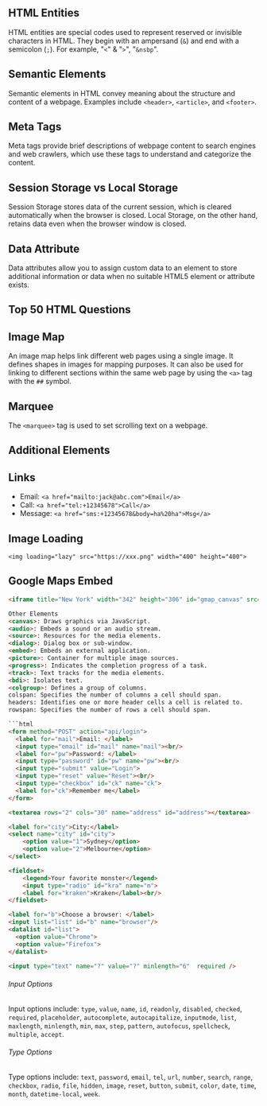<!-- html.md -->
## HTML Entities
HTML entities are special codes used to represent reserved or invisible characters in HTML. They begin with an ampersand (`&`) and end with a semicolon (`;`). For example, "`<`" & "`>`", "`&nsbp`".

## Semantic Elements
Semantic elements in HTML convey meaning about the structure and content of a webpage. Examples include `<header>`, `<article>`, and `<footer>`.

## Meta Tags
Meta tags provide brief descriptions of webpage content to search engines and web crawlers, which use these tags to understand and categorize the content.

## Session Storage vs Local Storage
Session Storage stores data of the current session, which is cleared automatically when the browser is closed. Local Storage, on the other hand, retains data even when the browser window is closed.

## Data Attribute
Data attributes allow you to assign custom data to an element to store additional information or data when no suitable HTML5 element or attribute exists.

## Top 50 HTML Questions

## Image Map
An image map helps link different web pages using a single image. It defines shapes in images for mapping purposes. It can also be used for linking to different sections within the same web page by using the `<a>` tag with the `##` symbol.

## Marquee
The `<marquee>` tag is used to set scrolling text on a webpage.

## Additional Elements

## Links
- Email: `<a href="mailto:jack@abc.com">Email</a>`
- Call: `<a href="tel:+12345678">Call</a>`
- Message: `<a href="sms:+12345678&body=ha%20ha">Msg</a>`

## Image Loading
`<img loading="lazy" src="https://xxx.png" width="400" height="400">`

## Google Maps Embed
```html
<iframe title="New York" width="342" height="306" id="gmap_canvas" src="https://maps.google.com/" scrolling="no"></iframe>

Other Elements
<canvas>: Draws graphics via JavaScript.
<audio>: Embeds a sound or an audio stream.
<source>: Resources for the media elements.
<dialog>: Dialog box or sub-window.
<embed>: Embeds an external application.
<picture>: Container for multiple image sources.
<progress>: Indicates the completion progress of a task.
<track>: Text tracks for the media elements.
<bdi>: Isolates text.
<colgroup>: Defines a group of columns.
colspan: Specifies the number of columns a cell should span.
headers: Identifies one or more header cells a cell is related to.
rowspan: Specifies the number of rows a cell should span.

```html
<form method="POST" action="api/login">
  <label for="mail">Email: </label>
  <input type="email" id="mail" name="mail"><br/>
  <label for="pw">Password: </label>
  <input type="password" id="pw" name="pw"><br/>
  <input type="submit" value="Login">
  <input type="reset" value="Reset"><br/>
  <input type="checkbox" id="ck" name="ck">
  <label for="ck">Remember me</label>
</form>

<textarea rows="2" cols="30" name="address" id="address"></textarea>

<label for="city">City:</label>
<select name="city" id="city">
    <option value="1">Sydney</option>
    <option value="2">Melbourne</option>
</select>

<fieldset>
    <legend>Your favorite monster</legend>
    <input type="radio" id="kra" name="m">
    <label for="kraken">Kraken</label><br/>
</fieldset>

<label for="b">Choose a browser: </label>
<input list="list" id="b" name="browser"/>
<datalist id="list">
  <option value="Chrome">
  <option value="Firefox">
</datalist>

<input type="text" name="?" value="?" minlength="6"	 required />
```
###### Input Options
Input options include: `type`, `value`, `name`, `id`, `readonly`, `disabled`, `checked`, `required`, `placeholder`, `autocomplete`, `autocapitalize`, `inputmode`, `list`, `maxlength`, `minlength`, `min`, `max`, `step`, `pattern`, `autofocus`, `spellcheck`, `multiple`, `accept`.

###### Type Options
Type options include: `text`, `password`, `email`, `tel`, `url`, `number`, `search`, `range`, `checkbox`, `radio`, `file`, `hidden`, `image`, `reset`, `button`, `submit`, `color`, `date`, `time`, `month`, `datetime-local`, `week`.
